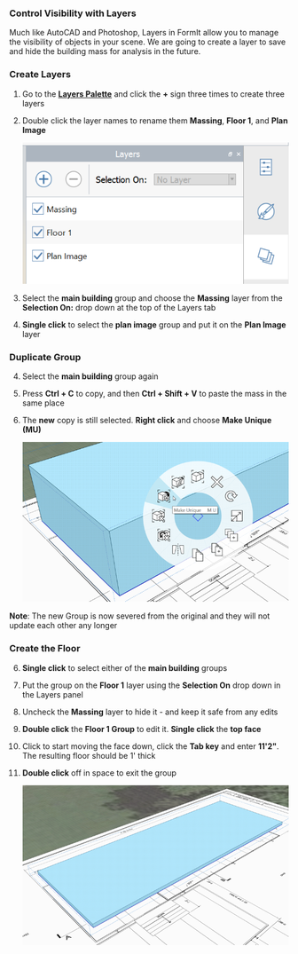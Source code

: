 ### Control Visibility with Layers
Much like AutoCAD and Photoshop, Layers in FormIt allow you to manage the visibility of objects in your scene. We are going to create a layer to save and hide the building mass for analysis in the future.

### Create Layers

1. Go to the [**Layers Palette**](../formit-introduction/tool-bars.md) and click the **+** sign three times to create three layers

2. Double click the layer names to rename them **Massing**, **Floor 1**, and **Plan Image**
     
     ![](./images/10c435cf-fcc2-4a4b-9135-094dea903da2.png)

3. Select the **main building** group and choose the **Massing** layer from the **Selection On:** drop down at the top of the Layers tab

10. **Single click** to select the **plan image** group and put it on the **Plan Image** layer

### Duplicate Group

4. Select the **main building** group again 

5. Press **Ctrl + C** to copy, and then **Ctrl + Shift + V** to paste the mass in the same place

5. The **new** copy is still selected. **Right click** and choose **Make Unique (MU)**

     ![](./images/3f46a20c-a1ab-44a1-8ba3-d2cdb050f1bd.png)

**Note**: The new Group is now severed from the original and they will not update each other any longer

### Create the Floor

6. **Single click** to select either of the **main building** groups

7. Put the group on the **Floor 1** layer using the **Selection On** drop down in the Layers panel

8. Uncheck the **Massing** layer to hide it - and keep it safe from any edits

9. **Double click** the **Floor 1 Group** to edit it. **Single click** the **top face** 

10. Click to start moving the face down, click the **Tab key** and enter **11'2"**. The resulting floor should be 1' thick

11. **Double click** off in space to exit the group

     ![](./images/UpperTerraceSketch_5.png)

